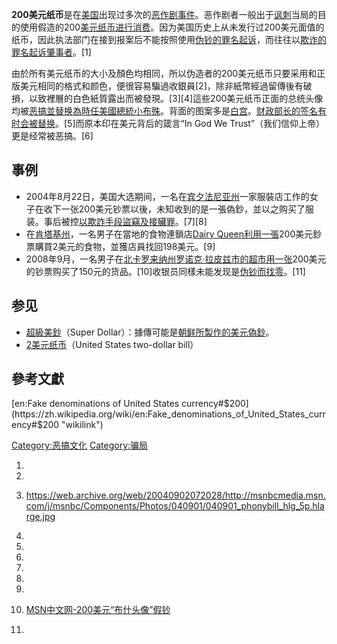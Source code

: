 **200美元纸币**是在[美国](../Page/美国.md "wikilink")出现过多次的[恶作剧事件](https://zh.wikipedia.org/wiki/恶作剧 "wikilink")。恶作剧者一般出于[讽刺](../Page/讽刺.md "wikilink")当局的目的使用假造的200[美元纸币进行消费](https://zh.wikipedia.org/wiki/假面值美元紙幣 "wikilink")。因为美国历史上从未发行过200美元面值的纸币，因此执法部门在接到报案后不能按照使用[伪钞的罪名](https://zh.wikipedia.org/wiki/伪钞 "wikilink")[起诉](https://zh.wikipedia.org/wiki/起诉 "wikilink")，而往往以[欺诈的罪名起诉肇事者](https://zh.wikipedia.org/wiki/欺诈 "wikilink")。\[1\]

由於所有美元纸币的大小及顏色均相同，所以伪造者的200美元纸币只要采用和正版美元相同的格式和颜色，便很容易騙過收銀員\[2\]，除非紙幣經過留傳後有破損，以致裡層的白色紙質露出而被發現。\[3\]\[4\]這些200美元纸币正面的总统头像均被[恶搞並替换為時任美國總統](https://zh.wikipedia.org/wiki/恶搞 "wikilink")[小布殊](https://zh.wikipedia.org/wiki/小布殊 "wikilink")。背面的图案多是[白宫](https://zh.wikipedia.org/wiki/白宫 "wikilink")。[财政部长的签名有时会被替换](../Page/美国财政部长.md "wikilink")。\[5\]而原本印在美元背后的箴言“In
God We Trust”（我们信仰上帝）更是经常被恶搞。\[6\]

## 事例

  - 2004年8月22日，美国大选期间，一名在[宾夕法尼亚州](../Page/宾夕法尼亚州.md "wikilink")一家服裝店工作的女子在收下一张200美元钞票以後，未知收到的是一張偽鈔，並以之购买了服装。事后被控[以欺詐手段盜竊及](https://zh.wikipedia.org/wiki/以欺詐手段盜竊 "wikilink")[接贜罪](https://zh.wikipedia.org/wiki/接贜 "wikilink")。\[7\]\[8\]
  - 在[肯塔基州](../Page/肯塔基州.md "wikilink")，一名男子在當地的食物連鎖店[Dairy
    Queen利用一張](https://zh.wikipedia.org/wiki/Dairy_Queen "wikilink")200美元鈔票購買2美元的食物，並獲店員找回198美元。\[9\]
  - 2008年9月，一名男子在[北卡罗来纳州](../Page/北卡罗来纳州.md "wikilink")[罗诺克·拉皮兹市的](https://zh.wikipedia.org/wiki/罗诺克·拉皮兹市 "wikilink")[超市用一张](https://zh.wikipedia.org/wiki/超市 "wikilink")200美元的钞票购买了150元的货品。\[10\]收银员同樣未能发现是[伪钞而找零](https://zh.wikipedia.org/wiki/伪钞 "wikilink")。\[11\]

## 参见

  - [超級美鈔](https://zh.wikipedia.org/wiki/超級美鈔 "wikilink")（Super
    Dollar）：據傳可能是[朝鲜所製作的美元](https://zh.wikipedia.org/wiki/朝鲜 "wikilink")[偽鈔](https://zh.wikipedia.org/wiki/偽鈔 "wikilink")。
  - [2美元纸币](../Page/2美元纸币.md "wikilink")（United States two-dollar bill）

## 參考文獻

<div class="references-small">

<references />

</div>

[en:Fake denominations of United States
currency\#$200](https://zh.wikipedia.org/wiki/en:Fake_denominations_of_United_States_currency#$200 "wikilink")

[Category:恶搞文化](https://zh.wikipedia.org/wiki/Category:恶搞文化 "wikilink")
[Category:骗局](https://zh.wikipedia.org/wiki/Category:骗局 "wikilink")

1.

2.
3.  <https://web.archive.org/web/20040902072028/http://msnbcmedia.msn.com/j/msnbc/Components/Photos/040901/040901_phonybill_hlg_5p.hlarge.jpg>

4.
5.

6.

7.

8.
9.
10. [MSN中文网-200美元“布什头像”假钞](http://msn.idoican.com.cn/detail/articles/20080922001104/)


11.